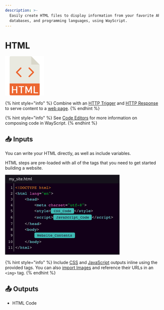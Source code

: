 ```yaml
---
description: >-
  Easily create HTML files to display information from your favorite APIs,
  databases, and programming languages, using WayScript.
---
```


# HTML

![Write HTML](../../.gitbook/assets/html_code.png)

{% hint style="info" %}
Combine with an [HTTP Trigger](../triggers/http-trigger.md) and [HTTP Response](http-response.md) to serve content to a [web page](https://www.youtube.com/watch?v=OrZMjdVhFfA&feature=youtu.be).
{% endhint %}

{% hint style="info" %}
See [Code Editors](../../getting_started/code-editors.md) for more information on composing code in WayScript.
{% endhint %}

## 📥 Inputs

You can write your HTML directly, as well as include variables.

HTML steps are pre-loaded with all of the tags that you need to get started building a website.

![Drag variables from other modules into your HTML.](../../.gitbook/assets/screen-shot-2020-01-23-at-3.05.47-pm.png)

{% hint style="info" %}
Include [CSS](css.md) and [JavaScript](javascript.md) outputs inline using the provided tags. You can also [import Images]() and reference their URLs in an `<img>` tag.
{% endhint %}

## 📤 Outputs

* HTML Code

